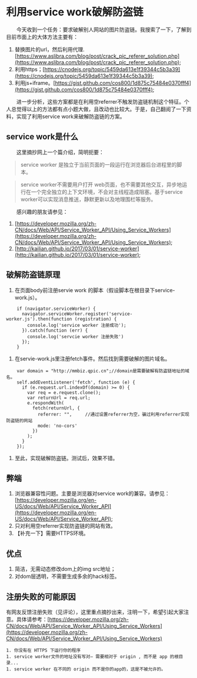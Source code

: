 # 利用service work破解防盗链

　　今天收到一个任务：要求破解别人网站的图片防盗链。我搜索了一下，了解到目前市面上的大体方法主要有：
1. 替换图片的url，然后利用代理.[https://www.aslibra.com/blog/post/crack_pic_referer_solution.php](https://www.aslibra.com/blog/post/crack_pic_referer_solution.php);
1. 利用https；[https://cnodejs.org/topic/5459da613e1f39344c5b3a39](https://cnodejs.org/topic/5459da613e1f39344c5b3a39);
1. 利用js+iframe。[https://gist.github.com/cos800/1d875c75484e0370fff4](https://gist.github.com/cos800/1d875c75484e0370fff4);

　　进一步分析，这些方案都是在利用空referrer不触发防盗链机制这个特征。个人总觉得以上的方法都有点小题大做，且改动也比较大。于是，自己翻阅了一下资料，实现了利用service work来破解防盗链的方案。
## service work是什么
　　这里摘抄网上一个篇介绍，简明扼要：
>service worker 是独立于当前页面的一段运行在浏览器后台进程里的脚本。

>service worker不需要用户打开 web页面，也不需要其他交互，异步地运行在一个完全独立的上下文环境，不会对主线程造成阻塞。基于service worker可以实现消息推送，静默更新以及地理围栏等服务。

　　感兴趣的朋友请参见：
1. [https://developer.mozilla.org/zh-CN/docs/Web/API/Service_Worker_API/Using_Service_Workers](https://developer.mozilla.org/zh-CN/docs/Web/API/Service_Worker_API/Using_Service_Workers);
1. [http://kailian.github.io/2017/03/01/service-worker](http://kailian.github.io/2017/03/01/service-worker);

## 破解防盗链原理

1. 在页面body前注册servie work 的脚本（假设脚本在根目录下service-work.js）。
````
    if (navigator.serviceWorker) {
      navigator.serviceWorker.register('service-worker.js').then(function (registration) {
        console.log('service worker 注册成功');
      }).catch(function (err) {
        console.log('servcie worker 注册失败')
      });
    }
````
1. 在servie-work.js里注册fetch事件。然后找到需要破解的图片域名。

````
    var domain = "http://mmbiz.qpic.cn";//domain是需要破解有防盗链地址的域名。
    self.addEventListener('fetch', function (e) {    
      if (e.request.url.indexOf(domain) >= 0) {
        var req = e.request.clone();       
        var returnUrl = req.url;
        e.respondWith(
          fetch(returnUrl, {
            referrer: "",     //通过设置referrer为空，骗过利用referrer实现防盗链的网站
            mode: 'no-cors'
          })
        );
      }
    });
````
1. 至此，实现破解防盗链。测试后，效果不错。

## 弊端

1. 浏览器兼容性问题。主要是浏览器对service work的兼容。请参见：[https://developer.mozilla.org/en-US/docs/Web/API/Service_Worker_API](https://developer.mozilla.org/en-US/docs/Web/API/Service_Worker_API);
1. 只对利用空referrer实现防盗链的网站有效。
1. 【补充一下】需要HTTPS环境。

## 优点

1. 简洁，无需动态修改dom上的img src地址；
1. 对dom层透明，不需要生成多余的hack标签。



## 注册失败的可能原因
有网友反馈注册失败（见[](https://juejin.im/post/58dcb1c361ff4b006b042b70)评论），这里重点摘抄出来，注明一下，希望引起大家注意。具体请参考：[https://developer.mozilla.org/zh-CN/docs/Web/API/Service_Worker_API/Using_Service_Workers](https://developer.mozilla.org/zh-CN/docs/Web/API/Service_Worker_API/Using_Service_Workers)

    

    1. 你没有在 HTTPS 下运行你的程序
    1. service worker文件的地址没有写对— 需要相对于 origin , 而不是 app 的根目录...
    1. service worker 在不同的 origin 而不是你的app的，这是不被允许的。

